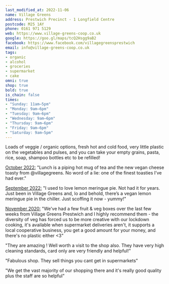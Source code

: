 ```yaml
---
last_modified_at: 2022-11-06
name: Village Greens
address: Prestwich Precinct - 1 Longfield Centre
postcode: M25 1AY
phone: 0161 971 5129
web: https://www.village-greens-coop.co.uk
google: https://goo.gl/maps/tcQ2Hsgg9aB2
facebook: https://www.facebook.com/villagegreensprestwich
email: info@village-greens-coop.co.uk
tags:
- organic
- alcohol
- groceries
- supermarket
- cake
omni: true
shop: true
bold: true
is_chain: false
times:
- "Sunday: 11am–5pm"
- "Monday: 9am–6pm"
- "Tuesday: 9am–6pm"
- "Wednesday: 9am–6pm"
- "Thursday: 9am–6pm"
- "Friday: 9am–6pm"
- "Saturday: 9am–5pm"
---
```


Loads of veggie / organic options, fresh hot and cold food, very little plastic on the vegetables and pulses, and you can take your empty grains, pasta, rice, soap, shampoo bottles etc to be refilled!

[October 2022:](https://www.instagram.com/p/CjQSJ10NUvS) "Lunch is a piping hot mug of tea and the new vegan cheese toasty from @villagegreens. No word of a lie: one of the finest toasties I’ve had ever."

[September 2022:](https://www.facebook.com/groups/veganprestwich/posts/1746312282412847) "I used to love lemon meringue pie. Not had it for years. Just been in Village Greens and, lo and behold, there’s a vegan lemon meringue pie in the chiller. Just scoffing it now - yummy!"

[November 2020:](https://www.facebook.com/groups/veganprestwich/permalink/1250330932010987) "We've had a few fruit & veg boxes over the last few weeks from Village Greens Prestwich and I highly recommend them - the diversity of veg has forced us to be more creative with our lockdown cooking, it's available when supermarket deliveries aren't, it supports a local cooperative business, you get a good amount for your money, and there's no plastic either <3"

"They are amazing ! Well worth a visit to the shop also. They have very high cleaning standards, card only are very friendly and helpful!"

"Fabulous shop. They sell things you cant get in supermarkets"

"We get the vast majority of our shopping there and it's really good quality plus the staff are so helpful"
